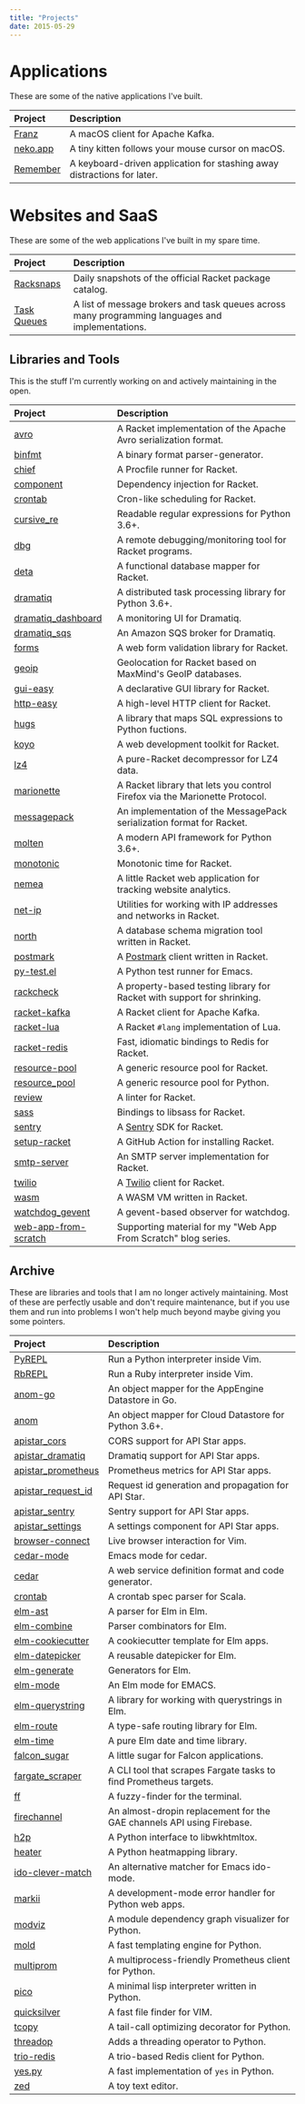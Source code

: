```yaml
---
title: "Projects"
date: 2015-05-29
---
```


# Applications

These are some of the native applications I've built.

| Project    | Description                                                             |
|:-----------|:------------------------------------------------------------------------|
| [Franz]    | A macOS client for Apache Kafka.                                        |
| [neko.app] | A tiny kitten follows your mouse cursor on macOS.                       |
| [Remember] | A keyboard-driven application for stashing away distractions for later. |

# Websites and SaaS

These are some of the web applications I've built in my spare time.

| Project       | Description                                                                                     |
| :---          | :---                                                                                            |
| [Racksnaps]   | Daily snapshots of the official Racket package catalog.                                         |
| [Task Queues] | A list of message brokers and task queues across many programming languages and implementations. |

[Task Queues]: https://taskqueues.com


## Libraries and Tools

This is the stuff I'm currently working on and actively maintaining in
the open.

| Project                  | Description                                                                 |
|:-------------------------|:----------------------------------------------------------------------------|
| [avro]                   | A Racket implementation of the Apache Avro serialization format.            |
| [binfmt]                 | A binary format parser-generator.                                           |
| [chief]                  | A Procfile runner for Racket.                                               |
| [component]              | Dependency injection for Racket.                                            |
| [crontab]                | Cron-like scheduling for Racket.                                            |
| [cursive_re]             | Readable regular expressions for Python 3.6+.                               |
| [dbg]                    | A remote debugging/monitoring tool for Racket programs.                     |
| [deta]                   | A functional database mapper for Racket.                                    |
| [dramatiq]               | A distributed task processing library for Python 3.6+.                      |
| [dramatiq_dashboard]     | A monitoring UI for Dramatiq.                                               |
| [dramatiq_sqs]           | An Amazon SQS broker for Dramatiq.                                          |
| [forms]                  | A web form validation library for Racket.                                   |
| [geoip]                  | Geolocation for Racket based on MaxMind's GeoIP databases.                  |
| [gui-easy]               | A declarative GUI library for Racket.                                       |
| [http-easy]              | A high-level HTTP client for Racket.                                        |
| [hugs]                   | A library that maps SQL expressions to Python fuctions.                     |
| [koyo]                   | A web development toolkit for Racket.                                       |
| [lz4]                    | A pure-Racket decompressor for LZ4 data.                                    |
| [marionette]             | A Racket library that lets you control Firefox via the Marionette Protocol. |
| [messagepack]            | An implementation of the MessagePack serialization format for Racket.       |
| [molten]                 | A modern API framework for Python 3.6+.                                     |
| [monotonic]              | Monotonic time for Racket.                                                  |
| [nemea]                  | A little Racket web application for tracking website analytics.             |
| [net-ip]                 | Utilities for working with IP addresses and networks in Racket.             |
| [north]                  | A database schema migration tool written in Racket.                         |
| [postmark][postmark-lib] | A [Postmark] client written in Racket.                                      |
| [py-test.el]             | A Python test runner for Emacs.                                             |
| [rackcheck]              | A property-based testing library for Racket with support for shrinking.     |
| [racket-kafka]           | A Racket client for Apache Kafka.                                           |
| [racket-lua]             | A Racket `#lang` implementation of Lua.                                     |
| [racket-redis]           | Fast, idiomatic bindings to Redis for Racket.                               |
| [resource-pool]          | A generic resource pool for Racket.                                         |
| [resource_pool]          | A generic resource pool for Python.                                         |
| [review]                 | A linter for Racket.                                                        |
| [sass]                   | Bindings to libsass for Racket.                                             |
| [sentry][sentry-lib]     | A [Sentry] SDK for Racket.                                                  |
| [setup-racket]           | A GitHub Action for installing Racket.                                      |
| [smtp-server]            | An SMTP server implementation for Racket.                                   |
| [twilio][twilio-lib]     | A [Twilio] client for Racket.                                               |
| [wasm]                   | A WASM VM written in Racket.                                                |
| [watchdog_gevent]        | A gevent-based observer for watchdog.                                       |
| [web-app-from-scratch]   | Supporting material for my "Web App From Scratch" blog series.              |


## Archive

These are libraries and tools that I am no longer actively
maintaining.  Most of these are perfectly usable and don't require
maintenance, but if you use them and run into problems I won't help
much beyond maybe giving you some pointers.

| Project                  | Description                                                           |
|:-------------------------|:----------------------------------------------------------------------|
| [PyREPL]                 | Run a Python interpreter inside Vim.                                  |
| [RbREPL]                 | Run a Ruby interpreter inside Vim.                                    |
| [anom-go]                | An object mapper for the AppEngine Datastore in Go.                   |
| [anom]                   | An object mapper for Cloud Datastore for Python 3.6+.                 |
| [apistar_cors]           | CORS support for API Star apps.                                       |
| [apistar_dramatiq]       | Dramatiq support for API Star apps.                                   |
| [apistar_prometheus]     | Prometheus metrics for API Star apps.                                 |
| [apistar_request_id]     | Request id generation and propagation for API Star.                   |
| [apistar_sentry]         | Sentry support for API Star apps.                                     |
| [apistar_settings]       | A settings component for API Star apps.                               |
| [browser-connect]        | Live browser interaction for Vim.                                     |
| [cedar-mode]             | Emacs mode for cedar.                                                 |
| [cedar]                  | A web service definition format and code generator.                   |
| [crontab][scala-crontab] | A crontab spec parser for Scala.                                      |
| [elm-ast]                | A parser for Elm in Elm.                                              |
| [elm-combine]            | Parser combinators for Elm.                                           |
| [elm-cookiecutter]       | A cookiecutter template for Elm apps.                                 |
| [elm-datepicker]         | A reusable datepicker for Elm.                                        |
| [elm-generate]           | Generators for Elm.                                                   |
| [elm-mode]               | An Elm mode for EMACS.                                                |
| [elm-querystring]        | A library for working with querystrings in Elm.                       |
| [elm-route]              | A type-safe routing library for Elm.                                  |
| [elm-time]               | A pure Elm date and time library.                                     |
| [falcon_sugar]           | A little sugar for Falcon applications.                               |
| [fargate_scraper]        | A CLI tool that scrapes Fargate tasks to find Prometheus targets.     |
| [ff]                     | A fuzzy-finder for the terminal.                                      |
| [firechannel]            | An almost-dropin replacement for the GAE channels API using Firebase. |
| [h2p]                    | A Python interface to libwkhtmltox.                                   |
| [heater]                 | A Python heatmapping library.                                         |
| [ido-clever-match]       | An alternative matcher for Emacs ido-mode.                            |
| [markii]                 | A development-mode error handler for Python web apps.                 |
| [modviz]                 | A module dependency graph visualizer for Python.                      |
| [mold]                   | A fast templating engine for Python.                                  |
| [multiprom]              | A multiprocess-friendly Prometheus client for Python.                 |
| [pico]                   | A minimal lisp interpreter written in Python.                         |
| [quicksilver]            | A fast file finder for VIM.                                           |
| [tcopy]                  | A tail-call optimizing decorator for Python.                          |
| [threadop]               | Adds a threading operator to Python.                                  |
| [trio-redis]             | A trio-based Redis client for Python.                                 |
| [yes.py]                 | A fast implementation of `yes` in Python.                             |
| [zed]                    | A toy text editor.                                                    |


[Franz]: https://franz.defn.io/
[PyREPl]: https://github.com/Bogdanp/pyrepl.vim
[RbREPL]: https://github.com/Bogdanp/rbrepl.vim
[Remember]: https://remember.defn.io/
[anom-go]: https://github.com/Bogdanp/anom
[anom]: https://anom.defn.io
[apistar_cors]: https://github.com/Bogdanp/apistar_cors
[apistar_dramatiq]: https://github.com/Bogdanp/apistar_dramatiq
[apistar_prometheus]: https://github.com/Bogdanp/apistar_prometheus
[apistar_request_id]: https://github.com/Bogdanp/apistar_request_id
[apistar_sentry]: https://github.com/Bogdanp/apistar_sentry
[apistar_settings]: https://github.com/Bogdanp/apistar_settings
[avro]: https://github.com/Bogdanp/racket-avro
[binfmt]: https://github.com/Bogdanp/racket-binfmt
[browser-connect]: https://github.com/Bogdanp/browser-connect.vim
[cedar-mode]: https://github.com/Bogdanp/cedar-mode
[cedar]: https://github.com/Bogdanp/cedar
[chief]: https://github.com/Bogdanp/racket-chief
[component]: https://github.com/Bogdanp/racket-component
[crontab]: https://github.com/Bogdanp/racket-crontab
[cursive_re]: https://github.com/Bogdanp/cursive_re
[dbg]: https://github.com/Bogdanp/racket-dbg
[deta]: https://github.com/Bogdanp/deta
[dramatiq]: https://dramatiq.io
[dramatiq_dashboard]: https://github.com/Bogdanp/dramatiq_dashboard
[dramatiq_sqs]: https://github.com/Bogdanp/dramatiq_sqs
[elm-ast]: https://github.com/Bogdanp/elm-ast
[elm-combine]: https://github.com/Bogdanp/elm-combine
[elm-cookiecutter]: https://github.com/Bogdanp/elm-cookiecutter
[elm-datepicker]: https://github.com/Bogdanp/elm-datepicker
[elm-generate]: https://github.com/Bogdanp/elm-generate
[elm-mode]: https://github.com/jcollard/elm-mode
[elm-querystring]: https://github.com/Bogdanp/elm-querystring
[elm-route]: https://github.com/Bogdanp/elm-route
[elm-time]: https://github.com/Bogdanp/elm-time
[falcon_sugar]: https://github.com/Bogdanp/falcon_sugar
[fargate_scraper]: https://github.com/Bogdanp/fargate_scraper
[ff]: https://github.com/Bogdanp/ff
[firechannel]: https://github.com/LeadPages/firechannel
[forms]: https://github.com/Bogdanp/racket-forms
[geoip]: https://github.com/Bogdanp/racket-geoip
[gui-easy]: https://github.com/Bogdanp/racket-gui-easy
[h2p]: https://github.com/Bogdanp/h2p
[heater]: https://github.com/Bogdanp/heater
[http-easy]: https://github.com/Bogdanp/racket-http-easy
[hugs]: https://github.com/Bogdanp/hugs
[ido-clever-match]: https://github.com/Bogdanp/ido-clever-match
[koyo]: https://github.com/Bogdanp/koyo
[lz4]: https://github.com/Bogdanp/racket-lz4
[marionette]: https://github.com/Bogdanp/marionette
[markii]: https://github.com/Bogdanp/markii
[messagepack]: https://github.com/Bogdanp/racket-messagepack
[modviz]: https://github.com/Bogdanp/modviz
[mold]: https://github.com/Bogdanp/mold
[molten]: https://moltenframework.com
[monotonic]: https://github.com/Bogdanp/racket-monotonic
[multiprom]: https://github.com/Bogdanp/multiprom
[neko.app]: https://github.com/Bogdanp/neko
[nemea]: https://github.com/Bogdanp/nemea
[net-ip]: https://github.com/Bogdanp/racket-net-ip
[north]: https://github.com/Bogdanp/racket-north
[pico]: https://github.com/Bogdanp/pico
[postmark-lib]: https://github.com/Bogdanp/racket-postmark
[postmark]: https://postmarkapp.com
[py-test.el]: https://github.com/Bogdanp/py-test.el
[quicksilver]: https://github.com/Bogdanp/quicksilver.vim
[rackcheck]: https://github.com/Bogdanp/rackcheck/
[racket-kafka]: https://github.com/Bogdanp/racket-kafka/
[racket-lua]: https://github.com/Bogdanp/racket-lua/
[racket-redis]: https://github.com/Bogdanp/racket-redis/
[racksnaps]: https://racksnaps.defn.io
[repos]: https://github.com/Bogdanp/repositories
[resource-pool]: https://github.com/Bogdanp/racket-resource-pool/
[resource_pool]: https://github.com/Bogdanp/resource_pool
[review]: https://github.com/Bogdanp/racket-review/
[sass]: https://github.com/Bogdanp/racket-sass/
[scala-crontab]: https://github.com/Bogdanp/crontab
[sentry-lib]: https://github.com/Bogdanp/racket-sentry/
[sentry]: https://sentry.io
[setup-racket]: https://github.com/marketplace/actions/setup-racket-environment
[smtp-server]: https://github.com/Bogdanp/racket-smtp-server
[tcopy]: https://github.com/Bogdanp/tcopy
[threadop]: https://github.com/Bogdanp/threadop
[trio-redis]: https://github.com/Bogdanp/trio-redis
[twilio-lib]: https://github.com/Bogdanp/racket-twilio/
[twilio]: https://twilio.com
[wasm]: https://github.com/Bogdanp/racket-wasm/
[watchdog_gevent]: https://github.com/Bogdanp/watchdog_gevent
[web-app-from-scratch]: https://github.com/Bogdanp/web-app-from-scratch
[yes.py]: https://github.com/Bogdanp/yes.py
[zed]: https://github.com/Bogdanp/zed
